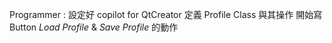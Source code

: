 Programmer : 設定好 copilot for QtCreator
定義 Profile Class 與其操作
開始寫 Button *Load Profile* & *Save Profile* 的動作